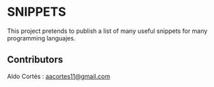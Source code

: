 SNIPPETS
==========================

This project pretends to publish a list of many useful snippets for many programming languajes.


Contributors
----------
Aldo Cortés : [aacortes11@gmail.com](mailto:aacortes11@gmail.com)
